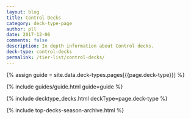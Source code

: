 ```yaml
---
layout: blog
title: Control Decks
category: deck-type-page
author: pll
date: 2017-12-06
comments: false
description: In depth information about Control decks.
deck-type: control-decks
permalink: /tier-list/control-decks/ 
---
```


{% assign guide = site.data.deck-types.pages[{{page.deck-type}}] %}

{% include guides/guide.html guide=guide %}

{% include decktype_decks.html deckType=page.deck-type %}

{% include top-decks-season-archive.html %}
